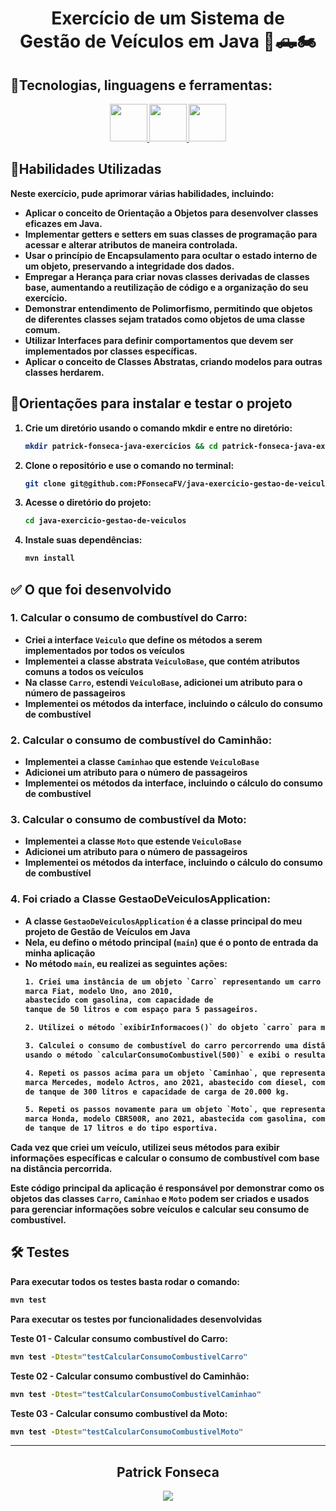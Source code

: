 <div align="center">
  <h1><strong>Exercício de um Sistema de <br> Gestão de Veículos em Java 🚚🛻🏍️</h1>
  </div>

## <strong>🧰Tecnologias, linguagens e ferramentas:</strong><br />
  <div align="center">
    <a href="https://github.com/PFonsecaFV/PFonsecaFV">
    <img src="https://github.com/PFonsecaFV/PFonsecaFV/blob/main/src/icons/ic_java.svg" width="60" fill="none" />
    <img src="https://github.com/PFonsecaFV/PFonsecaFV/blob/main/src/icons/ic_maven.svg" width="60" fill="none" />
    <img src="https://github.com/PFonsecaFV/PFonsecaFV/blob/main/src/icons/ic_junit.svg" width="60" fill="none" />
  </a>
  </div>
  

## <strong>🎯Habilidades Utilizadas</strong><br />

Neste exercício, pude aprimorar várias habilidades, incluindo:

- Aplicar o conceito de Orientação a Objetos para desenvolver classes eficazes em Java.
- Implementar getters e setters em suas classes de programação para acessar e alterar atributos de maneira controlada.
- Usar o princípio de Encapsulamento para ocultar o estado interno de um objeto, preservando a integridade dos dados.
- Empregar a Herança para criar novas classes derivadas de classes base, aumentando a reutilização de código e a organização do seu exercício.
- Demonstrar entendimento de Polimorfismo, permitindo que objetos de diferentes classes sejam tratados como objetos de uma classe comum.
- Utilizar Interfaces para definir comportamentos que devem ser implementados por classes específicas.
- Aplicar o conceito de Classes Abstratas, criando modelos para outras classes herdarem.

## 📝Orientações para instalar e testar o projeto

1. Crie um diretório usando o comando mkdir e entre no diretório:
	```bash
	mkdir patrick-fonseca-java-exercicios && cd patrick-fonseca-java-exercicios
	```
 2. Clone o repositório e use o comando no terminal:
	```bash
	git clone git@github.com:PFonsecaFV/java-exercicio-gestao-de-veiculos.git
	```
3. Acesse o diretório do projeto:
	```bash
	cd java-exercicio-gestao-de-veiculos
	```
4. Instale suas dependências:
	```bash
	mvn install
	```

## ✅ O que foi desenvolvido

### 1. **Calcular o consumo de combustível do Carro:**
  - Criei a interface `Veiculo` que define os métodos a serem implementados por todos os veículos
  - Implementei a classe abstrata `VeiculoBase`, que contém atributos comuns a todos os veículos
  - Na classe `Carro`, estendi `VeiculoBase`, adicionei um atributo para o número de passageiros
  - Implementei os métodos da interface, incluindo o cálculo do consumo de combustível

### 2. **Calcular o consumo de combustível do Caminhão:**
  - Implementei a classe `Caminhao` que estende `VeiculoBase`
  - Adicionei um atributo para o número de passageiros
  - Implementei os métodos da interface, incluindo o cálculo do consumo de combustível

### 3. **Calcular o consumo de combustível da Moto:**
  - Implementei a classe `Moto` que estende `VeiculoBase`
  - Adicionei um atributo para o número de passageiros
  - Implementei os métodos da interface, incluindo o cálculo do consumo de combustível

### 4. **Foi criado a Classe GestaoDeVeiculosApplication:**
  - A classe `GestaoDeVeiculosApplication` é a classe principal do meu projeto de Gestão de Veículos em Java
  - Nela, eu defino o método principal (`main`) que é o ponto de entrada da minha aplicação
  - No método `main`, eu realizei as seguintes ações:
      ```html
      1. Criei uma instância de um objeto `Carro` representando um carro da 
      marca Fiat, modelo Uno, ano 2010,
      abastecido com gasolina, com capacidade de
      tanque de 50 litros e com espaço para 5 passageiros.
      ```
      ```html
      2. Utilizei o método `exibirInformacoes()` do objeto `carro` para mostrar informações específicas do carro.
      ```
      ```html
      3. Calculei o consumo de combustível do carro percorrendo uma distância de 500 quilômetros
      usando o método `calcularConsumoCombustivel(500)` e exibi o resultado.
      ```
      ```html
      4. Repeti os passos acima para um objeto `Caminhao`, que representa um caminhão da
      marca Mercedes, modelo Actros, ano 2021, abastecido com diesel, com capacidade
      de tanque de 300 litros e capacidade de carga de 20.000 kg.
      ```
      ```html
      5. Repeti os passos novamente para um objeto `Moto`, que representa uma moto da
      marca Honda, modelo CBR500R, ano 2021, abastecida com gasolina, com capacidade
      de tanque de 17 litros e do tipo esportiva.
      ```

Cada vez que criei um veículo, utilizei seus métodos para exibir informações específicas e calcular o consumo de combustível com base na distância percorrida.

Este código principal da aplicação é responsável por demonstrar como os objetos das classes `Carro`, `Caminhao` e `Moto` podem ser criados e usados para gerenciar informações sobre veículos e calcular seu consumo de combustível.

## 🛠️ Testes

Para executar todos os testes basta rodar o comando:
  ```bash
  mvn test
  ```

Para executar os testes por funcionalidades desenvolvidas

Teste 01 - **Calcular consumo combustível do Carro**:
  ```bash
  mvn test -Dtest="testCalcularConsumoCombustivelCarro"
  ```

Teste 02 - **Calcular consumo combustível do Caminhão**:
  ```bash
  mvn test -Dtest="testCalcularConsumoCombustivelCaminhao"
  ```

Teste 03 - **Calcular consumo combustível da Moto**:
  ```bash
  mvn test -Dtest="testCalcularConsumoCombustivelMoto"
  ```

---

<div align="center">
  <h2>Patrick Fonseca</h2>
	  <a href="https://www.linkedin.com/in/PatrickFonseca/" target="_blank">
      <img src="https://img.shields.io/badge/-LinkedIn-%230077B5?style=for-the-badge&logo=linkedin&logoColor=white" target="_blank">
    </a>
</div>
